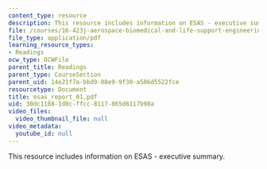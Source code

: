 ```yaml
---
content_type: resource
description: This resource includes information on ESAS - executive summary.
file: /courses/16-423j-aerospace-biomedical-and-life-support-engineering-spring-2006/30dc11881d0cffcc8117865d6117b98a_esas_report_01.pdf
file_type: application/pdf
learning_resource_types:
- Readings
ocw_type: OCWFile
parent_title: Readings
parent_type: CourseSection
parent_uid: 14e21f7a-bbd9-08e9-9f30-a506d5522fce
resourcetype: Document
title: esas_report_01.pdf
uid: 30dc1188-1d0c-ffcc-8117-865d6117b98a
video_files:
  video_thumbnail_file: null
video_metadata:
  youtube_id: null
---
```

This resource includes information on ESAS - executive summary.

